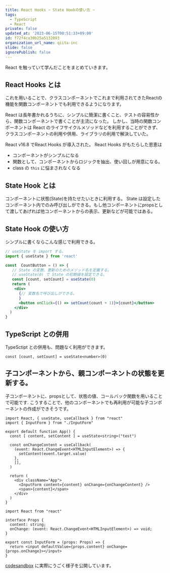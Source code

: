 ```yaml
---
title: React Hooks ~ State Hookの使い方 ~
tags:
  - TypeScript
  - React
private: false
updated_at: '2023-06-15T00:51:33+09:00'
id: f72f4ca30b25a5132093
organization_url_name: qiita-inc
slide: false
ignorePublish: false
---
```

React を触っていて学んだことをまとめていきます。

## React Hooks とは

これを用いることで、クラスコンポーネントでこれまで利用されてきたReactの機能を関数コンポーネントでも利用できるようになります。

React は長年書かれるうちに、シンプルに簡潔に書くこと、テストの容易性から、関数コンポーネントで書くことが主流になった。
しかし、当時の関数コンポーネントは React のライフサイクルメソッドなどを利用することができず、クラスコンポーネントの利用や併用、ライブラリの利用で解決していた。

React v16.8 でReact Hooks が導入された。
React Hooks がもたらした恩恵は

- コンポーネントがシンプルになる
- 関数として、コンポーネントからロジックを抽出、使い回しが用意になる。
- class の `this` に悩まされなくなる

## State Hook とは

コンポーネントに状態(State)を持たせたいときに利用する。
State は設定したコンポーネント内でのみ呼び出しができる。もし他コンポーネントにpropsとして渡してあげれば他コンポーネントからの表示、更新などが可能ではある。

## State Hook の使い方

シンプルに書くならこんな感じで利用できる。

```jsx
// useState を import する。
import { useState } from 'react'

const  CountButton = () => {
   // State の変数、更新のためのメソッド名を定義する。
   // useState(0) で State の初期値を設定できる。
   const [count, setCount] = useState(0)
   return (
    <div>
      {// 変数名で呼び出しができる。
      }
      <button onClick={() => setCount(count + 1)}>{count}</button>
    </div>
  )
}
```

## TypeScript との併用

TypeSctipt との併用も、問題なく利用ができます。

```tsx
const [count, setCount] = useState<number>(0)
```

## 子コンポーネントから、親コンポーネントの状態を更新する。

子コンポーネントに、propsとして、状態の値、コールバック関数を用いることで可能です.
こうすることで、他のコンポーネントでも再利用が可能な子コンポーネントの作成ができそうです。

```tsx:App.tsx(親コンポーネント)
import React, { useState, useCallback } from "react"
import { InputForm } from "./InputForm"

export default function App() {
  const [ content, setContent ] = useState<string>("test")

  const onChangeContent = useCallback(
    (event: React.ChangeEvent<HTMLInputElement>) => {
      setContent(event.target.value)
    },
    [],
  )

  return (
    <div className="App">
      <InputForm content={content} onChange={onChangeContent} />
      <span>{content}</span>
    </div>
  )
}
```

```tsx:InputForm.tsx(子コンポーネント)
import React from "react"

interface Props {
  content: string;
  onChange: (event: React.ChangeEvent<HTMLInputElement>) => void;
}

export const InputForm = (props: Props) => {
  return <input defaultValue={props.content} onChange={props.onChange}></input>
}
```

[codesandbox](https://codesandbox.io/s/cranky-wind-i9s21?file=/src/InputForm.tsx:0-260) に実際にうごく様子を公開しています。
